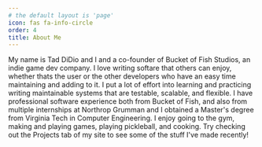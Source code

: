 ```yaml
---
# the default layout is 'page'
icon: fas fa-info-circle
order: 4
title: About Me
---
```


My name is Tad DiDio and I and a co-founder of Bucket of Fish Studios, an indie game dev company. I love writing softare that others can enjoy, whether thats the user or the other developers who have an easy time maintaining and adding to it. I put a lot of effort into learning and practicing writing maintainable systems that are testable, scalable, and flexible. I have professional software experience both from Bucket of Fish, and also from multiple internships at Northrop Grumman and I obtained a Master's degree from Virginia Tech in Computer Engineering. I enjoy going to the gym, making and playing games, playing pickleball, and cooking. Try checking out the Projects tab of my site to see some of the stuff I've made recently!